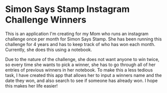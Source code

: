 # Simon Says Stamp Instagram Challenge Winners

This is an application I'm creating for my Mom who runs an instagram challenge once per month for Simon Says Stamp. She has been running this challenge for 4 years and has to keep track of who has won each month. Currently, she does this using a notebook. 

Due to the nature of the challenge, she does not want anyone to win twice, so every time she wants to pick a winner, she has to go through all of her entries of previous winners in her notebook. To make this a less tedious task, I have created this app that allows her to input a winners name and the date they won, and also search to see if someone has already won. I hope this makes her life easier!
